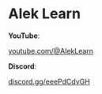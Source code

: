 # Alek Learn

**YouTube**:

[youtube.com/@AlekLearn](https://youtube.com/@AlekLearn)

**Discord**:

[discord.gg/eeePdCdvGH](https://discord.gg/eeePdCdvGH)

